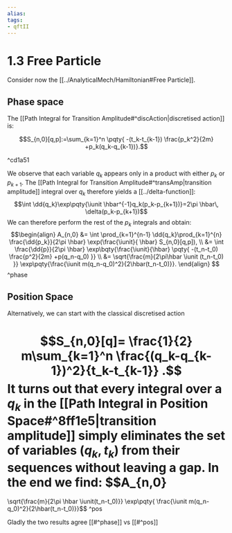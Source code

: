 ```yaml
---
alias:
tags:
- qftII
---
```

# 1.3 Free Particle

Consider now the [[../AnalyticalMech/Hamiltonian#Free Particle]].

## Phase space
The   [[Path Integral for Transition Amplitude#^discAction|discretised action]] is:

$$S_{n,0}[q,p]:=\sum_{k=1}^n \pqty{
-(t_k-t_{k-1}) \frac{p_k^2}{2m}
+p_k(q_k-q_{k-1})}.$$

^cd1a51

We observe that each variable $q_k$ appears only in a product with either $p_k$ or $p_{k+1}$. The [[Path Integral for Transition Amplitude#^transAmp|transition amplitude]] integral  over $q_k$ therefore yields a [[../delta-function]]:
$$\int \dd{q_k}\exp\pqty{\iunit \hbar^{-1}q_k(p_k-p_{k+1})}=2\pi \hbar\, \delta(p_k-p_{k+1})$$
We can therefore perform the rest of the $p_k$ integrals and obtain:
$$\begin{align}
A_{n,0}
&= \int \prod_{k=1}^{n-1} \dd{q_k}\prod_{k=1}^{n} \frac{\dd{p_k}}{2\pi \hbar} \exp(\frac{\iunit}{ \hbar} S_{n,0}[q,p]),
\\
&= \int \frac{\dd{p}}{2\pi \hbar} \exp\bqty{\frac{\iunit}{\hbar}
\pqty{
-(t_n-t_0) \frac{p^2}{2m}
+p(q_n-q_0)
}}
\\
&=
\sqrt{\frac{m}{2\pi\hbar \iunit (t_n-t_0) }}
\exp\pqty{\frac{\iunit m(q_n-q_0)^2}{2\hbar(t_n-t_0)}}.
\end{align}
$$
^phase

## Position Space
Alternatively, we can start with the classical discretised action

$$S_{n,0}[q]= \frac{1}{2} m\sum_{k=1}^n
 \frac{(q_k-q_{k-1})^2}{t_k-t_{k-1}}
.$$
It turns out that every integral over a $q_k$ in the [[Path Integral in Position Space#^8ff1e5|transition amplitude]] simply eliminates the set of variables $(q_k, t_k)$ from their sequences without leaving a gap. In the end we find:
$$A_{n,0}
=
\sqrt{\frac{m}{2\pi \hbar \iunit(t_n-t_0)}}
\exp\pqty{ \frac{\iunit m(q_n-q_0)^2}{2\hbar(t_n-t_0)}}$$
^pos

Gladly the two results agree [[#^phase]] vs [[#^pos]]
